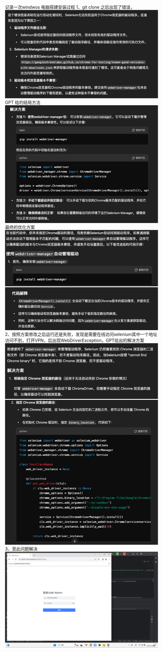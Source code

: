 记录一次windwos 电脑搭建安装过程
1、git clone 之后出现了错误，![img.png](img.png)
GPT 给的结局方法 
![img_1.png](img_1.png)
最终的优化方案![img_2.png](img_2.png)![img_3.png](img_3.png)
2、按照方案修改之后运行还是失败，发现是需要在线访问selenium其中一个地址访问不到，打开VPN，后出现WebDriverException，GPT给出的解决方案
![img_4.png](img_4.png)![img_5.png](img_5.png)
3、至此问题解决
![img_6.png](img_6.png)